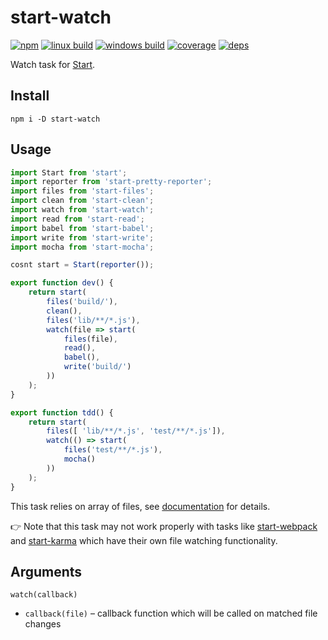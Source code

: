 # start-watch

[![npm](https://img.shields.io/npm/v/start-watch.svg?style=flat-square)](https://www.npmjs.com/package/start-watch)
[![linux build](https://img.shields.io/travis/start-runner/watch.svg?label=linux&style=flat-square)](https://travis-ci.org/start-runner/watch)
[![windows build](https://img.shields.io/appveyor/ci/start-runner/watch.svg?label=windows&style=flat-square)](https://ci.appveyor.com/project/start-runner/watch)
[![coverage](https://img.shields.io/codecov/c/github/start-runner/watch.svg?style=flat-square)](https://codecov.io/github/start-runner/watch)
[![deps](https://img.shields.io/gemnasium/start-runner/watch.svg?style=flat-square)](https://gemnasium.com/start-runner/watch)

Watch task for [Start](https://github.com/start-runner/start).

## Install

```
npm i -D start-watch
```

## Usage

```js
import Start from 'start';
import reporter from 'start-pretty-reporter';
import files from 'start-files';
import clean from 'start-clean';
import watch from 'start-watch';
import read from 'start-read';
import babel from 'start-babel';
import write from 'start-write';
import mocha from 'start-mocha';

cosnt start = Start(reporter());

export function dev() {
    return start(
        files('build/'),
        clean(),
        files('lib/**/*.js'),
        watch(file => start(
            files(file),
            read(),
            babel(),
            write('build/')
        ))
    );
}

export function tdd() {
    return start(
        files([ 'lib/**/*.js', 'test/**/*.js']),
        watch(() => start(
            files('test/**/*.js'),
            mocha()
        ))
    );
}
```

This task relies on array of files, see [documentation](https://github.com/start-runner/start#readme) for details.

:point_right: Note that this task may not work properly with tasks like [start-webpack](https://github.com/start-runner/webpack) and [start-karma](https://github.com/start-runner/karma) which have their own file watching functionality.

## Arguments

`watch(callback)`

* `callback(file)` – callback function which will be called on matched file changes
